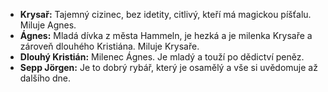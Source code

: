 - **Krysař:**           Tajemný cizinec, bez idetity, citlivý, kteří má magickou píšťalu. Miluje Agnes.
- **Ágnes:**            Mladá dívka z města Hammeln, je hezká a je milenka Krysaře a zároveň dlouhého Kristiána. Miluje Krysaře.
- **Dlouhý Kristián:**  Milenec Ágnes. Je mladý a touží po dědictví peněz.
- **Sepp Jörgen:**      Je to dobrý rybář, který je osamělý a vše si uvědomuje až dalšího dne.